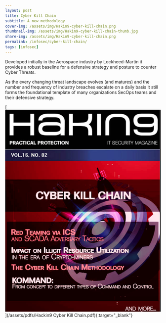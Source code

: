 ```yaml
---
layout: post
title: Cyber Kill Chain
subtitle: A new methodology
cover-img: /assets/img/Hakin9-cyber-kill-chain.png
thumbnail-img: /assets/img/Hakin9-cyber-kill-chain-thumb.jpg
share-img: /assets/img/Hakin9-cyber-kill-chain.png
permalink: /infosec/cyber-kill-chain/
tags: [infosec]
---
```


Developed initially in the Aerospace industry by Lockheed-Martin it provides a robust baseline for a defensive strategy and posture to counter Cyber Threats.

As the every changing threat landscape evolves (and matures) and the number and frequency of industry breaches escalate on a daily basis it still forms the foundational template of many organizations SecOps teams and their defensive strategy.

[![Cyber Kill Chain](/assets/img/Hackin9-Cyber-Kill-Chain-cover.png)](/assets/pdfs/Hackin9 Cyber Kill Chain.pdf){:target="_blank"}

